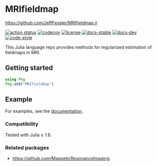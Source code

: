 # MRIfieldmap

https://github.com/JeffFessler/MRIfieldmap.jl


[![action status][action-img]][action-url]
[![codecov][codecov-img]][codecov-url]
[![license][license-img]][license-url]
[![docs-stable][docs-stable-img]][docs-stable-url]
[![docs-dev][docs-dev-img]][docs-dev-url]
[![code-style][code-blue-img]][code-blue-url]

This Julia language repo
provides methods
for regularized estimation of fieldmaps in MRI.

## Getting started

```julia
using Pkg
Pkg.add("MRIfieldmap")
```


## Example

For examples,
see the
[documentation](https://jefffessler.github.io/MRIfieldmap.jl/stable).


### Compatibility

Tested with Julia ≥ 1.6.


### Related packages

* https://github.com/MagneticResonanceImaging


<!-- URLs -->
[action-img]: https://github.com/JeffFessler/MRIfieldmap.jl/workflows/CI/badge.svg
[action-url]: https://github.com/JeffFessler/MRIfieldmap.jl/actions
[build-img]: https://github.com/JeffFessler/MRIfieldmap.jl/workflows/CI/badge.svg?branch=main
[build-url]: https://github.com/JeffFessler/MRIfieldmap.jl/actions?query=workflow%3ACI+branch%3Amain
[code-blue-img]: https://img.shields.io/badge/code%20style-blue-4495d1.svg
[code-blue-url]: https://github.com/invenia/BlueStyle
[codecov-img]: https://codecov.io/github/JeffFessler/MRIfieldmap.jl/coverage.svg?branch=main
[codecov-url]: https://codecov.io/github/JeffFessler/MRIfieldmap.jl?branch=main
[docs-stable-img]: https://img.shields.io/badge/docs-stable-blue.svg
[docs-stable-url]: https://JeffFessler.github.io/MRIfieldmap.jl/stable
[docs-dev-img]: https://img.shields.io/badge/docs-dev-blue.svg
[docs-dev-url]: https://JeffFessler.github.io/MRIfieldmap.jl/dev
[license-img]: http://img.shields.io/badge/license-MIT-brightgreen.svg?style=flat
[license-url]: LICENSE
